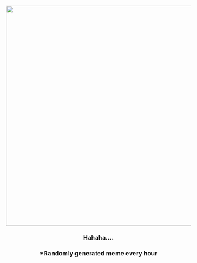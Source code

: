 <p align="center">
        <img src="https://i.redd.it/dbokk7deo1s81.gif" width="600" height="600">
        </p>
        <h3 align="center">Hahaha….</h3>
        <h3 align="center">*Randomly generated meme every hour</h3>
    